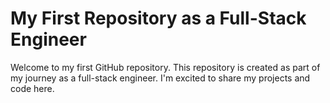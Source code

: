# My First Repository as a Full-Stack Engineer

Welcome to my first GitHub repository. This repository is created as part of my journey as a full-stack engineer. I'm excited to share my projects and code here.
